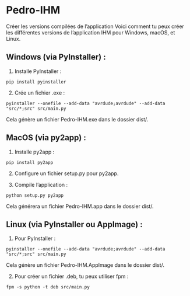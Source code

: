 # Pedro-IHM

Créer les versions compilées de l’application
Voici comment tu peux créer les différentes versions de l’application IHM pour Windows, macOS, et Linux.

## Windows (via PyInstaller) :

1. Installe PyInstaller :
```
pip install pyinstaller
```
2. Crée un fichier .exe :
```
pyinstaller --onefile --add-data "avrdude;avrdude" --add-data "src/*;src" src/main.py
```
Cela génère un fichier Pedro-IHM.exe dans le dossier dist/.

## MacOS (via py2app) :

1. Installe py2app :
```
pip install py2app
```
2. Configure un fichier setup.py pour py2app.

3. Compile l’application :
```
python setup.py py2app
```
Cela générera un fichier Pedro-IHM.app dans le dossier dist/.

## Linux (via PyInstaller ou AppImage) :

1. Pour PyInstaller :
```
pyinstaller --onefile --add-data "avrdude;avrdude" --add-data "src/*;src" src/main.py
```
Cela génère un fichier Pedro-IHM.AppImage dans le dossier dist/.

2. Pour créer un fichier .deb, tu peux utiliser fpm :
```
fpm -s python -t deb src/main.py
```
